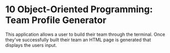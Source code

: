 # 10 Object-Oriented Programming: Team Profile Generator

This application allows a user to build their team through the terminal. Once they've successfully built their team an HTML page is generated that displays the users input. 